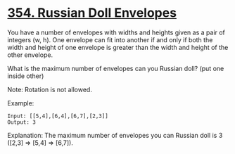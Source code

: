 [354. Russian Doll Envelopes](https://leetcode.com/problems/russian-doll-envelopes/)
=============================

You have a number of envelopes with widths and heights given as a pair of integers (w, h).
One envelope can fit into another if and only if both the width and height of one envelope
is greater than the width and height of the other envelope.

What is the maximum number of envelopes can you Russian doll? (put one inside other)

Note:
Rotation is not allowed.

Example:
```
Input: [[5,4],[6,4],[6,7],[2,3]]
Output: 3
```

Explanation: The maximum number of envelopes you can Russian doll
is 3 ([2,3] => [5,4] => [6,7]).
